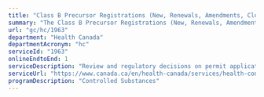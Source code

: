 ```yaml
---
title: "Class B Precursor Registrations (New, Renewals, Amendments, Closures)"
summary: "The Class B Precursor Registrations (New, Renewals, Amendments, Closures) service from Health Canada is available end-to-end online, according to the GC Service Inventory."
url: "gc/hc/1963"
department: "Health Canada"
departmentAcronym: "hc"
serviceId: "1963"
onlineEndtoEnd: 1
serviceDescription: "Review and regulatory decisions on permit applications from valid Precursor Registered Licensed Dealers. (CSCB)"
serviceUrl: "https://www.canada.ca/en/health-canada/services/health-concerns/controlled-substances-precursor-chemicals/precursor-chemicals.html"
programDescription: "Controlled Substances"
---
```

